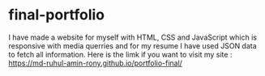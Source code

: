 # final-portfolio
I have made a website for myself with HTML, CSS and JavaScript which is responsive with media querries and for my resume I have used JSON data to fetch all information.
Here is the limk if you want to visit my site : https://md-ruhul-amin-rony.github.io/portfolio-final/
